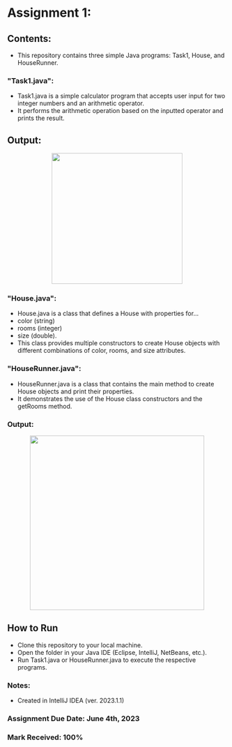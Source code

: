 # Assignment 1: 

## Contents: 
- This repository contains three simple Java programs: Task1, House, and HouseRunner.

### "Task1.java":
- Task1.java is a simple calculator program that accepts user input for two integer numbers and an arithmetic operator.
- It performs the arithmetic operation based on the inputted operator and prints the result.

## Output: 

<p align="center">
<img width="300" src="https://github.com/matthewantonis-georgiancollege/Java_COMP2003/assets/122380719/dcf1831f-65a9-4786-9f0f-9c1cc53aad3c">
<p/> 

### "House.java":
- House.java is a class that defines a House with properties for...
- color (string)
- rooms (integer)
- size (double).
- This class provides multiple constructors to create House objects with different combinations of color, rooms, and size attributes.

### "HouseRunner.java":
- HouseRunner.java is a class that contains the main method to create House objects and print their properties.
- It demonstrates the use of the House class constructors and the getRooms method.

### Output: 

<p align="center">
<img width="400" src="https://github.com/matthewantonis-georgiancollege/Java_COMP2003/assets/122380719/ac281161-7e7e-43ba-a0b0-f8a42c3d8223">
<p/> 

## How to Run
- Clone this repository to your local machine.
- Open the folder in your Java IDE (Eclipse, IntelliJ, NetBeans, etc.).
- Run Task1.java or HouseRunner.java to execute the respective programs.

### Notes: 
- Created in IntelliJ IDEA (ver. 2023.1.1)

### Assignment Due Date: June 4th, 2023
### Mark Received: 100%
